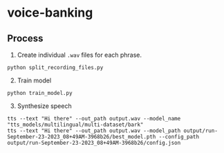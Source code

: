 # voice-banking

## Process

1. Create individual `.wav` files for each phrase.

```shell
python split_recording_files.py
```

2. Train model

```shell
python train_model.py
```

3. Synthesize speech

```shell
tts --text "Hi there" --out_path output.wav --model_name "tts_models/multilingual/multi-dataset/bark"
tts --text "Hi there" --out_path output.wav --model_path output/run-September-23-2023_08+49AM-3968b26/best_model.pth --config_path output/run-September-23-2023_08+49AM-3968b26/config.json
``````
